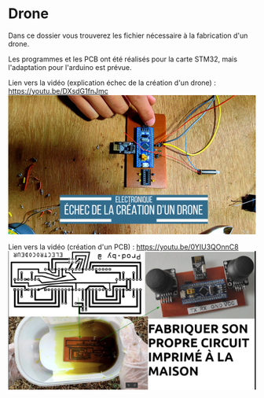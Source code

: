 # Drone
Dans ce dossier vous trouverez les fichier nécessaire à la fabrication d'un drone.

Les programmes et les PCB ont été réalisés pour la carte STM32, mais l'adaptation pour l'arduino est prévue.

Lien vers la vidéo (explication échec de la création d'un drone) : https://youtu.be/DXsdG1fnJmc
![alt text](https://github.com/electrocodeur/drone/blob/main/Contenu%20exclusif.png?raw=true)

Lien vers la vidéo (création d'un PCB) : https://youtu.be/0YIU3QOnnC8
![alt text](https://github.com/electrocodeur/drone/blob/main/miniature.png?raw=true)
